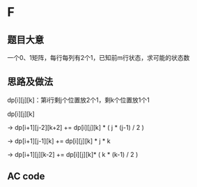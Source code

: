 F
=

题目大意
--------

一个0、1矩阵，每行每列有2个1，已知前m行状态，求可能的状态数

思路及做法
----------

dp[i][j][k]：第i行剩j个位置放2个1，剩k个位置放1个1

dp[i][j][k] 

-> dp[i+1][j-2][k+2] += dp[i][j][k] * ( j * (j-1) / 2 )

-> dp[i+1][j-1][k] += dp[i][j][k] * j * k
            
-> dp[i+1][j][k-2] += dp[i][j][k]* ( k * (k-1) / 2 )

AC code
-------
